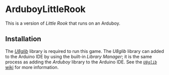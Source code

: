 # ArduboyLittleRook

This is a version of _Little Rook_ that runs on an Arduboy.

## Installation
The [_U8glib_](https://github.com/olikraus/u8glib) library is required to run this game. The _U8glib_ library can added to the Arduino IDE by using the built-in _Library Manager_; it is the same process as adding the _Arduboy_ library to the Arduino IDE. See the [_`U8glib`_ wiki](https://github.com/olikraus/u8glib/wiki) for more information.
